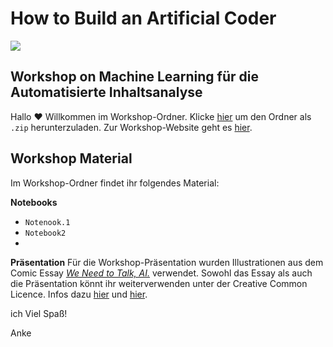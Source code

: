 # How to Build an Artificial Coder

![](http://napoko.de/wp-content/uploads/2021/01/workshop_artificial-Coder_web-Header-1024x504.png)

## Workshop on Machine Learning für die Automatisierte Inhaltsanalyse

Hallo :hearts: Willkommen im Workshop-Ordner. Klicke [hier](https://github.com/ankekat1000/Workshop-ML-Automatisierte-Inhaltsanalyse/archive/main.zip) um den Ordner als `.zip` herunterzuladen. Zur Workshop-Website geht es [hier](https://ankekat1000.github.io/Workshop-ML-Automatisierte-Inhaltsanalyse/).

## Workshop Material
Im Workshop-Ordner findet ihr folgendes Material:

**Notebooks**

- `Notenook.1`
- `Notebook2`
- 

**Präsentation**
Für die Workshop-Präsentation wurden Illustrationen aus dem Comic Essay [_We Need to Talk, AI._](https://weneedtotalk.ai/) verwendet. Sowohl das Essay als auch die Präsentation könnt ihr weiterverwenden unter der Creative Common Licence. Infos dazu [hier](https://weneedtotalk.ai/562-2/) und [hier]().


ich Viel Spaß!

Anke

